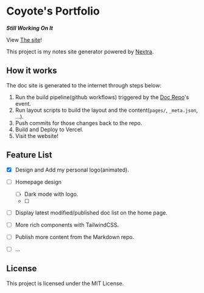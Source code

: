 # Coyote's Portfolio

***Still Working On It***

View [The site](https://portfolio.coyotedemon.xyz/)!

<!-- *Notice there is typo on the name of the site `portolio` XD...* -->

This project is my notes site generator powered by [Nextra](https://nextra.site).

## How it works

The doc site is generated to the internet through steps below:

1. Run the build pipeline(github workflows) triggered by the [Doc Repo](https://github.com/CoyoteWaltz/MarkdownNotes)'s event.
2. Run layout scripts to build the layout and the content(`pages/`, `_meta.json`, ...).
3. Push commits for those changes back to the repo.
4. Build and Deploy to Vercel.
5. Visit the website!

## Feature List

- [x] Design and Add my personal logo(animated).
- [ ] Homepage design
    - [ ] Dark mode with logo.
    - [ ] 
- [ ] Display latest modified/published doc list on the home page.
- [ ] More rich components with TailwindCSS.
- [ ] Publish more content from the Markdown repo.
- [ ] ...



## License

This project is licensed under the MIT License.
